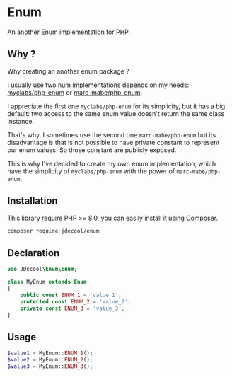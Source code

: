 Enum
====

An another Enum implementation for PHP.

## Why ?

Why creating an another enum package ?

I usually use two num implementations depends on my needs: [myclabs/php-enum](https://github.com/myclabs/php-enum/) or [marc-mabe/php-enum](https://github.com/marc-mabe/php-enum).

I appreciate the first one `myclabs/php-enum` for its simplicity, but it has a big default: two access to the same enum value doesn't return the same class instance.

That's why, I sometimes use the second one `marc-mabe/php-enum` but its disadvantage is that is not possible to have private constant to represent our enum values. So those constant are publicly exposed.

This is why I've decided to create my own enum implementation, which have the simplicity of `myclabs/php-enum` with the power of `marc-mabe/php-enum`.

## Installation

This library require PHP >= 8.0, you can easily install it using [Composer](https://getcomposer.org).

```bash
composer require jdecool/enum
```

## Declaration

```php
use JDecool\Enum\Enum;

class MyEnum extends Enum
{
    public const ENUM_1 = 'value_1';
    protected const ENUM_2 = 'value_2';
    private const ENUM_3 = 'value_3';
}
```

## Usage

```php
$value1 = MyEnum::ENUM_1();
$value2 = MyEnum::ENUM_2();
$value3 = MyEnum::ENUM_3();
```

